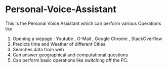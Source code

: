 # Personal-Voice-Assistant 
This is the Personal Voice Assistant which can perform various Operations like
1. Opening a wepage : Youtube , G-Mail , Google Chrome , StackOverflow
2. Predicts time and Weather of different Cities
3. Searches data from web
4. Can answer geographical and computational questions
5. Can perform basic operations like switching off the PC.

